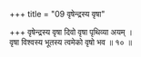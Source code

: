 +++
title = "09 वृषेन्द्रस्य वृषा"

+++
वृषेन्द्रस्य वृषा दिवो वृषा पृथिव्या अयम् ।  
वृषा विश्वस्य भूतस्य त्वमेको वृषो भव ॥ १० ॥